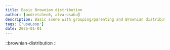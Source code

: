 ```yaml
---
title: Basic Brownian distribution
author: [andretchen0, alvarosabu]
description: Basic scene with grouping/parenting and Brownian distribution of instances
tags: ['useLoop']
date: 2025-01-01
---
```


::brownian-distribution
::